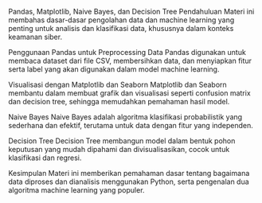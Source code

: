 Pandas, Matplotlib, Naive Bayes, dan Decision Tree
Pendahuluan
Materi ini membahas dasar-dasar pengolahan data dan machine learning yang penting untuk analisis dan klasifikasi data, khususnya dalam konteks keamanan siber.

Penggunaan Pandas untuk Preprocessing Data
Pandas digunakan untuk membaca dataset dari file CSV, membersihkan data, dan menyiapkan fitur serta label yang akan digunakan dalam model machine learning.

Visualisasi dengan Matplotlib dan Seaborn
Matplotlib dan Seaborn membantu dalam membuat grafik dan visualisasi seperti confusion matrix dan decision tree, sehingga memudahkan pemahaman hasil model.

Naive Bayes
Naive Bayes adalah algoritma klasifikasi probabilistik yang sederhana dan efektif, terutama untuk data dengan fitur yang independen.

Decision Tree
Decision Tree membangun model dalam bentuk pohon keputusan yang mudah dipahami dan divisualisasikan, cocok untuk klasifikasi dan regresi.

Kesimpulan
Materi ini memberikan pemahaman dasar tentang bagaimana data diproses dan dianalisis menggunakan Python, serta pengenalan dua algoritma machine learning yang populer.
